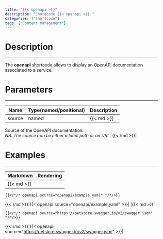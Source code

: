 ```yaml
---
title: "{{< openapi >}}"
description: "Shortcode {{< openapi >}}."
categories: ["Shortcode"]
tags: ["Content management"]
---
```


# Description
---

The **openapi** shortcode allows to display an OpenAPI documentation associated to a service.

# Parameters
---

| Name | Type(named/positional) | Description |
| ---- | ---------------------- | ----------- |
| source | named |{{< md >}}
Source of the OpenAPI documentation.  
*NB: The source can be either a local path or an URL.*
{{< /md >}}|

# Examples
---

| Markdown | Rendering |
| -------- | --------- |
|{{< md >}}
```
{{</*/* openapi source="openapi/example.yaml" */*/>}}
```
{{< /md >}}|{{< openapi source="openapi/example.yaml" >}}|
|{{< md >}}
```
{{</*/* openapi source="https://petstore.swagger.io/v2/swagger.json" */*/>}}
```
{{< /md >}}|{{< openapi source="https://petstore.swagger.io/v2/swagger.json" >}}|
